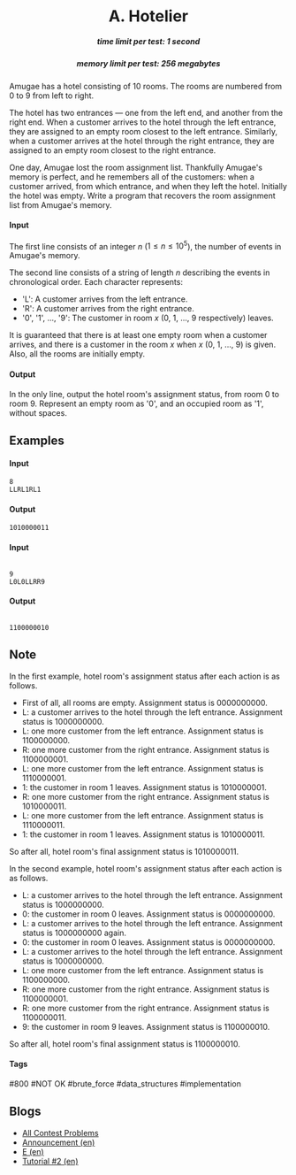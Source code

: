 <h1 style='text-align: center;'> A. Hotelier</h1>

<h5 style='text-align: center;'>time limit per test: 1 second</h5>
<h5 style='text-align: center;'>memory limit per test: 256 megabytes</h5>

Amugae has a hotel consisting of $10$ rooms. The rooms are numbered from $0$ to $9$ from left to right.

The hotel has two entrances — one from the left end, and another from the right end. When a customer arrives to the hotel through the left entrance, they are assigned to an empty room closest to the left entrance. Similarly, when a customer arrives at the hotel through the right entrance, they are assigned to an empty room closest to the right entrance.

One day, Amugae lost the room assignment list. Thankfully Amugae's memory is perfect, and he remembers all of the customers: when a customer arrived, from which entrance, and when they left the hotel. Initially the hotel was empty. Write a program that recovers the room assignment list from Amugae's memory.

#### Input

The first line consists of an integer $n$ ($1 \le n \le 10^5$), the number of events in Amugae's memory.

The second line consists of a string of length $n$ describing the events in chronological order. Each character represents: 

* 'L': A customer arrives from the left entrance.
* 'R': A customer arrives from the right entrance.
* '0', '1', ..., '9': The customer in room $x$ ($0$, $1$, ..., $9$ respectively) leaves.

It is guaranteed that there is at least one empty room when a customer arrives, and there is a customer in the room $x$ when $x$ ($0$, $1$, ..., $9$) is given. Also, all the rooms are initially empty.

#### Output

In the only line, output the hotel room's assignment status, from room $0$ to room $9$. Represent an empty room as '0', and an occupied room as '1', without spaces.

## Examples

#### Input


```text
8
LLRL1RL1
```
#### Output


```text
1010000011
```
#### Input

```text

9
L0L0LLRR9

```
#### Output


```text

1100000010
```
## Note

In the first example, hotel room's assignment status after each action is as follows. 

* First of all, all rooms are empty. Assignment status is 0000000000.
* L: a customer arrives to the hotel through the left entrance. Assignment status is 1000000000.
* L: one more customer from the left entrance. Assignment status is 1100000000.
* R: one more customer from the right entrance. Assignment status is 1100000001.
* L: one more customer from the left entrance. Assignment status is 1110000001.
* 1: the customer in room $1$ leaves. Assignment status is 1010000001.
* R: one more customer from the right entrance. Assignment status is 1010000011.
* L: one more customer from the left entrance. Assignment status is 1110000011.
* 1: the customer in room $1$ leaves. Assignment status is 1010000011.

So after all, hotel room's final assignment status is 1010000011.

In the second example, hotel room's assignment status after each action is as follows. 

* L: a customer arrives to the hotel through the left entrance. Assignment status is 1000000000.
* 0: the customer in room $0$ leaves. Assignment status is 0000000000.
* L: a customer arrives to the hotel through the left entrance. Assignment status is 1000000000 again.
* 0: the customer in room $0$ leaves. Assignment status is 0000000000.
* L: a customer arrives to the hotel through the left entrance. Assignment status is 1000000000.
* L: one more customer from the left entrance. Assignment status is 1100000000.
* R: one more customer from the right entrance. Assignment status is 1100000001.
* R: one more customer from the right entrance. Assignment status is 1100000011.
* 9: the customer in room $9$ leaves. Assignment status is 1100000010.

So after all, hotel room's final assignment status is 1100000010.



#### Tags 

#800 #NOT OK #brute_force #data_structures #implementation 

## Blogs
- [All Contest Problems](../Codeforces_Round_578_(Div._2).md)
- [Announcement (en)](../blogs/Announcement_(en).md)
- [E (en)](../blogs/E_(en).md)
- [Tutorial #2 (en)](../blogs/Tutorial_2_(en).md)
